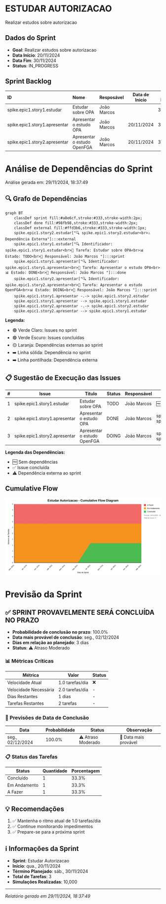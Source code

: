 
# ESTUDAR AUTORIZACAO
Realizar estudos sobre autorizacao

## Dados do Sprint
* **Goal**:  Realizar estudos sobre autorizacao
* **Data Início**: 20/11/2024
* **Data Fim**: 30/11/2024
* **Status**: IN_PROGRESS
## Sprint Backlog

|ID |Nome |Resposável |Data de Inicío | Data Planejada | Status|
|:----    |:----|:--------  |:-------:       | :----------:  | :---: |
|spike.epic1.story1.estudar|Estudar sobre OPA|João Marcos ||30/11/2024|TODO|
|spike.epic1.story1.apresentar|Apresentar o estudo OPA|João Marcos |20/11/2024|30/11/2024|DONE|
|spike.epic1.story2.apresentar|Apresentar o estudo OpenFGA|João Marcos |20/11/2024|30/11/2024|DOING|

# Análise de Dependências do Sprint

Análise gerada em: 29/11/2024, 18:37:49

## 🔍 Grafo de Dependências

```mermaid
graph BT
    classDef sprint fill:#a8e6cf,stroke:#333,stroke-width:2px;
    classDef done fill:#98fb98,stroke:#333,stroke-width:2px;
    classDef external fill:#ffd3b6,stroke:#333,stroke-width:1px;
    spike.epic1.story2.estudar["🔍 spike.epic1.story2.estudar<br>⚠️ Dependência Externa"]:::external
    spike.epic1.story1.estudar["🔍 Identificador: spike.epic1.story1.estudar<br>📝 Tarefa: Estudar sobre OPA<br>📊 Estado: TODO<br>👤 Responsável: João Marcos "]:::sprint
    spike.epic1.story1.apresentar["🔍 Identificador: spike.epic1.story1.apresentar<br>📝 Tarefa: Apresentar o estudo OPA<br>📊 Estado: DONE<br>👤 Responsável: João Marcos "]:::done
    spike.epic1.story2.apresentar["🔍 Identificador: spike.epic1.story2.apresentar<br>📝 Tarefa: Apresentar o estudo OpenFGA<br>📊 Estado: DOING<br>👤 Responsável: João Marcos "]:::sprint
    spike.epic1.story1.apresentar -.-> spike.epic1.story2.estudar
    spike.epic1.story1.apresentar --> spike.epic1.story1.estudar
    spike.epic1.story2.apresentar -.-> spike.epic1.story2.estudar
    spike.epic1.story2.apresentar --> spike.epic1.story1.estudar
```

**Legenda:**
- 🟢 Verde Claro: Issues no sprint
- 🟢 Verde Escuro: Issues concluídas
- 🟡 Laranja: Dependências externas ao sprint
- ➡️ Linha sólida: Dependência no sprint
- ➡️ Linha pontilhada: Dependência externa

## 📋 Sugestão de Execução das Issues

| # | Issue | Título | Status | Responsável | Dependências |
|---|-------|--------|--------|-------------|---------------|
| 1 | spike.epic1.story1.estudar | Estudar sobre OPA | TODO | João Marcos  | 🆓 |
| 2 | spike.epic1.story1.apresentar | Apresentar o estudo OPA | DONE | João Marcos  | spike.epic1.story2.estudar⚠️, spike.epic1.story1.estudar |
| 3 | spike.epic1.story2.apresentar | Apresentar o estudo OpenFGA | DOING | João Marcos  | spike.epic1.story2.estudar⚠️, spike.epic1.story1.estudar |

**Legenda das Dependências:**
- 🆓 Sem dependências
- ✅ Issue concluída
- ⚠️ Dependência externa ao sprint



## Cumulative Flow
![ Cumulative Flow](./charts/cfd-estudo.svg)

# Previsão da Sprint

## ✅ SPRINT PROVAVELMENTE SERÁ CONCLUÍDA NO PRAZO

- **Probabilidade de conclusão no prazo**: 100.0%
- **Data mais provável de conclusão**: seg., 02/12/2024
- **Dias em relação ao planejado**: 3 dias
- **Status**: ⚠️ Atraso Moderado

### 📊 Métricas Críticas

| Métrica | Valor | Status |
|---------|--------|--------|
| Velocidade Atual | 1.0 tarefas/dia | ❌ |
| Velocidade Necessária | 2.0 tarefas/dia | - |
| Dias Restantes | 1 dias | - |
| Tarefas Restantes | 2 tarefas | - |

### 📅 Previsões de Data de Conclusão

| Data | Probabilidade | Status | Observação |
|------|---------------|---------|------------|
| seg., 02/12/2024 | 100.0% | ⚠️ Atraso Moderado | 📍 Data mais provável |

### 📋 Status das Tarefas

| Status | Quantidade | Porcentagem |
|--------|------------|-------------|
| Concluído | 1 | 33.3% |
| Em Andamento | 1 | 33.3% |
| A Fazer | 1 | 33.3% |

## 💡 Recomendações

1. ✅ Mantenha o ritmo atual de 1.0 tarefas/dia
2. ✅ Continue monitorando impedimentos
3. ✅ Prepare-se para a próxima sprint

## ℹ️ Informações da Sprint

- **Sprint**: Estudar Autorizacao
- **Início**: qua., 20/11/2024
- **Término Planejado**: sáb., 30/11/2024
- **Total de Tarefas**: 3
- **Simulações Realizadas**: 10,000

---
*Relatório gerado em 29/11/2024, 18:37:49*
